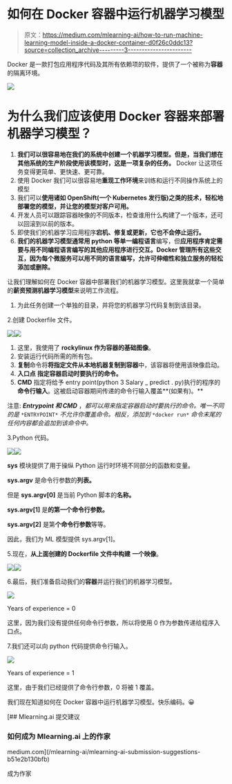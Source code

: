 # 如何在 Docker 容器中运行机器学习模型

> 原文：<https://medium.com/mlearning-ai/how-to-run-machine-learning-model-inside-a-docker-container-d0f26c0ddc13?source=collection_archive---------3----------------------->

Docker 是一款打包应用程序代码及其所有依赖项的软件，提供了一个被称为**容器**的隔离环境。

![](img/310762c1e5bbfb155738f00ad2091ba5.png)

# 为什么我们应该使用 Docker 容器来部署机器学习模型？

1.  **我们可以很容易地在我们的系统中创建一个机器学习模型。但是，当我们想在其他系统的生产阶段使用该模型时，这是一项复杂的任务。** Docker 让这项任务变得更简单、更快速、更可靠。
2.  使用 Docker 我们可以很容易地**重现工作环境**来训练和运行不同操作系统上的模型
3.  我们可以**使用诸如 OpenShift(一个 Kubernetes 发行版)之类的技术，轻松地部署您的模型，并让您的模型对客户可用。**
4.  开发人员可以跟踪容器映像的不同版本，检查谁用什么构建了一个版本，还可以回滚到以前的版本。
5.  即使我们的机器学习应用程序**宕机、修复或更新，它也不会停止运行。**
6.  **我们的机器学习模型通常用 python 等单一编程语言**编写，但**应用程序肯定需要与用不同编程语言编写的其他应用程序进行交互。Docker 管理所有这些交互，因为每个微服务可以用不同的语言编写，允许可伸缩性和独立服务的轻松添加或删除。**

让我们理解如何在 Docker 容器中部署我们的机器学习模型。这里我就拿一个简单的**薪资预测机器学习模型**来说明工作流程。

1.  为此任务创建一个单独的目录，并将您的机器学习代码复制到该目录。

2.创建 Dockerfile 文件。

![](img/e7c608a9ccd91a8f96ddd0abc7ab40e1.png)![](img/ad0a73c1f1d3fa4c9e301742d6404be0.png)

1.  这里，我使用了 **rockylinux 作为容器的基础图像**。
2.  安装运行代码所需的所有包。
3.  **复制**命令将**将指定文件从本地机器复制到容器**中，该容器将使用该映像启动。
4.  **入口点** **指定容器启动时要执行的命令。**
5.  **CMD** 指定将给予 entry point(python 3 Salary _ predict . py)执行的程序的**命令行输入**。这被启动容器期间传递的命令行输入覆盖**(如果有)。**

注意: ***Entrypoint 和 CMD*** ，*都可以用来指定容器启动时要执行的命令。唯一不同的是* `*ENTRYPOINT*` *不允许你覆盖命令。相反，添加到* `*docker run*` *命令末尾的任何内容都会追加到该命令中。*

3.Python 代码。

![](img/2e513a8a5bff8a100b0677a1b8b0733a.png)![](img/1bdade080ea33ff5e8541f8fde56c174.png)

**sys** 模块提供了用于操纵 Python 运行时环境不同部分的函数和变量。

**sys.argv** 是命令行参数的**列表。**

但是 **sys.argv[0]** 是当前 Python 脚本的**名称。**

**sys.argv[1]** 是**的第一个命令行参数。**

**sys.argv[2]** 是第**个命令行参数**等等。

因此，我们为 ML 模型提供 sys.argv[1]。

5.现在，**从上面创建的 Dockerfile 文件中构建** **一个映像**。

![](img/a1eff84e6e76f5ab86cac549e39985fe.png)![](img/ad16bba349eb705dfce3e8b938f30ee9.png)

6.最后，我们准备启动我们的**容器**并运行我们的机器学习模型。

![](img/fb1cb4ae382cbdbfedb3193e12dadf41.png)

Years of experience = 0

这里，因为我们没有提供任何命令行参数，所以将使用 0 作为参数传递给程序入口点。

7.我们还可以向 python 代码提供命令行输入。

![](img/c6465b0a6ed6cc7535171ffc17781add.png)

Years of experience = 1

这里，由于我们已经提供了命令行参数，0 将被 1 覆盖。

我们现在知道如何在 Docker 容器中运行机器学习模型。快乐编码。😀

[](/mlearning-ai/mlearning-ai-submission-suggestions-b51e2b130bfb) [## Mlearning.ai 提交建议

### 如何成为 Mlearning.ai 上的作家

medium.com](/mlearning-ai/mlearning-ai-submission-suggestions-b51e2b130bfb) 

成为作家
